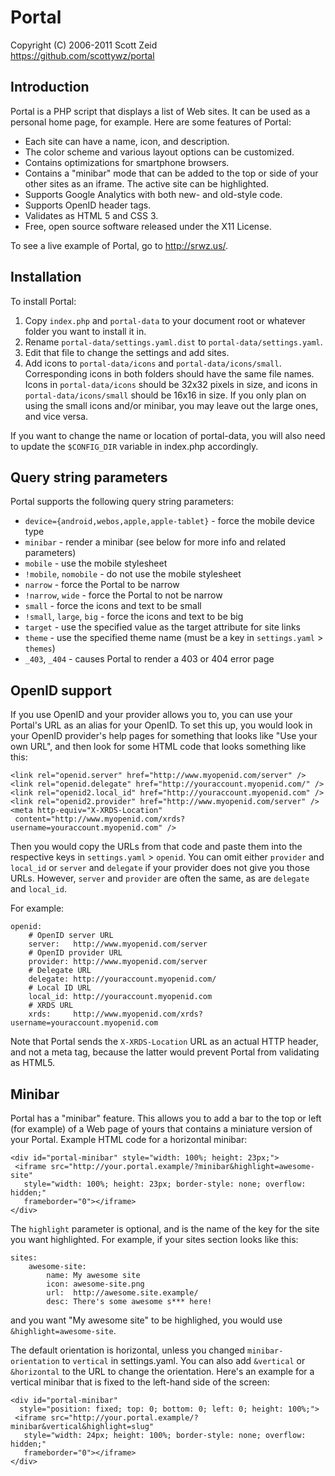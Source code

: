 Portal
======

Copyright (C) 2006-2011 Scott Zeid  
https://github.com/scottywz/portal

Introduction
------------
Portal is a PHP script that displays a list of Web sites.  It can be used as
a personal home page, for example.  Here are some features of Portal:

* Each site can have a name, icon, and description.
* The color scheme and various layout options can be customized.
* Contains optimizations for smartphone browsers.
* Contains a "minibar" mode that can be added to the top or side of your other
  sites as an iframe.  The active site can be highlighted.
* Supports Google Analytics with both new- and old-style code.
* Supports OpenID header tags.
* Validates as HTML 5 and CSS 3.
* Free, open source software released under the X11 License.

To see a live example of Portal, go to http://srwz.us/.

Installation
------------
To install Portal:

1. Copy `index.php` and `portal-data` to your document root or whatever folder
   you want to install it in.
2. Rename `portal-data/settings.yaml.dist` to `portal-data/settings.yaml`.
3. Edit that file to change the settings and add sites.
4. Add icons to `portal-data/icons` and `portal-data/icons/small`.
   Corresponding icons in both folders should have the same file names.  Icons
   in `portal-data/icons` should be 32x32 pixels in size, and icons in
   `portal-data/icons/small` should be 16x16 in size.  If you only plan on
   using the small icons and/or minibar, you may leave out the large ones, and
   vice versa.

If you want to change the name or location of portal-data, you will also need
to update the `$CONFIG_DIR` variable in index.php accordingly.

Query string parameters
-----------------------
Portal supports the following query string parameters:

* `device={android,webos,apple,apple-tablet}` - force the mobile device type
* `minibar` - render a minibar (see below for more info and related parameters)
* `mobile` - use the mobile stylesheet
* `!mobile`, `nomobile` - do not use the mobile stylesheet
* `narrow` - force the Portal to be narrow
* `!narrow`, `wide` - force the Portal to not be narrow
* `small` - force the icons and text to be small
* `!small`, `large`, `big` - force the icons and text to be big
* `target` - use the specified value as the target attribute for site links
* `theme` - use the specified theme name (must be a key in `settings.yaml` >
            `themes`)
* `_403`, `_404` - causes Portal to render a 403 or 404 error page

OpenID support
--------------
If you use OpenID and your provider allows you to, you can use your Portal's
URL as an alias for your OpenID.  To set this up, you would look in your OpenID
provider's help pages for something that looks like "Use your own URL", and
then look for some HTML code that looks something like this:

    <link rel="openid.server" href="http://www.myopenid.com/server" />
    <link rel="openid.delegate" href="http://youraccount.myopenid.com/" />
    <link rel="openid2.local_id" href="http://youraccount.myopenid.com" />
    <link rel="openid2.provider" href="http://www.myopenid.com/server" />
    <meta http-equiv="X-XRDS-Location"
     content="http://www.myopenid.com/xrds?username=youraccount.myopenid.com" />

Then you would copy the URLs from that code and paste them into the respective
keys in `settings.yaml` > `openid`.  You can omit either `provider` and
`local_id` or `server` and `delegate` if your provider does not give you those
URLs.  However, `server` and `provider` are often the same, as are `delegate`
and `local_id`.

For example:

    openid:
        # OpenID server URL
        server:   http://www.myopenid.com/server
        # OpenID provider URL
        provider: http://www.myopenid.com/server
        # Delegate URL
        delegate: http://youraccount.myopenid.com/
        # Local ID URL
        local_id: http://youraccount.myopenid.com
        # XRDS URL
        xrds:     http://www.myopenid.com/xrds?username=youraccount.myopenid.com

Note that Portal sends the `X-XRDS-Location` URL as an actual HTTP header, and
not a meta tag, because the latter would prevent Portal from validating as
HTML5.

Minibar
-------
Portal has a "minibar" feature.  This allows you to add a bar to the top or
left (for example) of a Web page of yours that contains a miniature version of
your Portal.  Example HTML code for a horizontal minibar:

    <div id="portal-minibar" style="width: 100%; height: 23px;">
     <iframe src="http://your.portal.example/?minibar&highlight=awesome-site"
       style="width: 100%; height: 23px; border-style: none; overflow: hidden;"
       frameborder="0"></iframe>
    </div>

The `highlight` parameter is optional, and is the name of the key for the site
you want highlighted.  For example, if your sites section looks like this:

    sites:
        awesome-site:
            name: My awesome site
            icon: awesome-site.png
            url:  http://awesome.site.example/
            desc: There's some awesome s*** here!

and you want "My awesome site" to be highlighed, you would use
`&highlight=awesome-site`.

The default orientation is horizontal, unless you changed `minibar-orientation`
to `vertical` in settings.yaml.  You can also add `&vertical` or `&horizontal`
to the URL to change the orientation.  Here's an example for a vertical minibar
that is fixed to the left-hand side of the screen:

    <div id="portal-minibar"
      style="position: fixed; top: 0; bottom: 0; left: 0; height: 100%;">
     <iframe src="http://your.portal.example/?minibar&vertical&highlight=slug"
       style="width: 24px; height: 100%; border-style: none; overflow: hidden;"
       frameborder="0"></iframe>
    </div>
